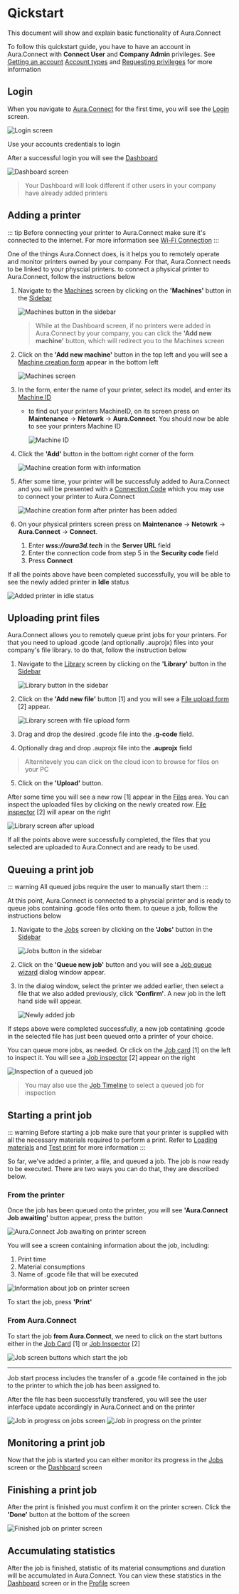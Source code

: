 # Qickstart

This document will show and explain basic functionality of Aura.Connect

To follow this quickstart guide, you have to have an account in Aura.Connect with **Connect User** and **Company Admin** privileges. See [Getting an account](/aura-connect/getting-an-account/) [Account types](/aura-connect/getting-an-account/#account-types) and [Requesting privileges](/aura-connect/getting-an-account/#requesting-privileges) for more information

## Login

When you navigate to [Aura.Connect](https://aura3d.tech) for the first time, you will see the [Login](/aura-connect/gui/#login) screen.

![Login screen](./media/login_screen.png)

Use your accounts credentials to login

After a successful login you will see the [Dashboard](/aura-connect/gui/#dashboard)

![Dashboard screen](./media/dashboard_1.png)

> Your Dashboard will look different if other users in your company have already added printers

## Adding a printer

::: tip
Before connecting your printer to Aura.Connect make sure it's connected to the internet. For more information see [Wi-Fi Connection](https://support.anisoprint.com/composer/manual/#wi-fi-connection)
:::

One of the things Aura.Connect does, is it helps you to remotely operate and monitor printers owned by your company. For that, Aura.Connect needs to be linked to your physcial printers. to connect a physical printer to Aura.Connect, follow the instructions below

1. Navigate to the [Machines](/aura-connect/gui/#machines) screen by clicking on the **'Machines'** button in the [Sidebar](/aura-connect/gui/#sidebar)

    ![Machines button in the sidebar](./media/machines_button_in_the_sidebar.png)

    > While at the Dashboard screen, if no printers were added in Aura.Connect by your company, you can click the **'Add new machine'** button, which will redirect you to the Machines screen

2. Click on the **'Add new machine'** button in the top left and you will see a [Machine creation form](/aura-connect/gui/#add-new-printer) appear in the bottom left

    ![Machines screen](./media/machines_screen_when_adding_a_new_printer.png)

3. In the form, enter the name of your printer, select its model, and enter its [Machine ID](/aura-connect/terminology/#machine-id)

    - to find out your printers MachineID, on its screen press on **Maintenance** -> **Netowrk** -> **Aura.Connect**. You should now be able to see your printers Machine ID

        ![Machine ID](./media/machine_id_on_printer_screen.png)

4. Click the **'Add'** button in the bottom right corner of the form

    ![Machine creation form with information](./media/machine_creation_form_with_information.png)

5. After some time, your printer will be successfuly added to Aura.Connect and you will be presented with a [Connection Code](/aura-connect/terminology/#connection-code) which you may use to connect your printer to Aura.Connect

    ![Machine creation form after printer has been added](./media/machine_creation_form_after_printer_has_been_added.png)

6. On your physical printers screen press on **Maintenance** -> **Netowrk** -> **Aura.Connect** -> **Connect**.

    1. Enter ***wss://aura3d.tech*** in the **Server URL** field
    2. Enter the connection code from step 5 in the **Security code** field
    3. Press **Connect**

If all the points above have been completed successfully, you will be able to see the newly added printer in **Idle** status

![Added printer in idle status](./media/added_printer_in_idle_status.png)
 
## Uploading print files

Aura.Connect allows you to remotely queue print jobs for your printers. For that you need to upload .gcode (and optionally .auprojx) files into your company's file library. to do that, follow the instruction below

1. Navigate to the [Library](/aura-connect/gui/#library) screen by clicking on the **'Library'** button in the [Sidebar](/aura-connect/gui/#sidebar)

    ![Library button in the sidebar](./media/library_button_in_the_sidebar.png)

2. Click on the **'Add new file'** button [1] and you will see a [File upload form](/aura-connect/gui/#add-file-form) [2] appear.

    ![Library screen with file upload form](./media/library_screen_with_file_upload_form.png)

3. Drag and drop the desired .gcode file into the **.g-code** field.

4. Optionally drag and drop .auprojx file into the **.auprojx** field

> Alternitevely you can click on the cloud icon to browse for files on your PC

5. Click on the **'Upload'** button.


After some time you will see a new row [1] appear in the [Files](/aura-connect/gui/#files-panel) area. You can inspect the uploaded files by clicking on the newly created row. [File inspector](/aura-connect/gui/#file-inspector) [2] will apear on the right

![Library screen after upload](./media/library_screen_after_upload.png)

If all the points above were successfully completed, the files that you selected are uploaded to Aura.Connect and are ready to be used. 

## Queuing a print job

::: warning
All queued jobs require the user to manually start them
:::

At this point, Aura.Connect is connected to a physcial printer and is ready to queue jobs containing .gcode files onto them. to queue a job, follow the instructions below

1. Navigate to the [Jobs](/aura-connect/gui/#jobs) screen by clicking on the **'Jobs'** button in the [Sidebar](/aura-connect/gui/#sidebar)

    ![Jobs button in the sidebar](./media/jobs_button_in_the_sidebar.png)

2. Click on the **'Queue new job'** button and you will see a [Job queue wizard](/aura-connect/gui/#queue-a-new-job) dialog window appear.

3. In the dialog window, select the printer we added earlier, then select a file that we also added previously, click **'Confirm'**. A new job in the left hand side will appear.

    ![Newly added job](./media/newly_added_job.png)

If steps above were completed successfully, a new job contatining .gcode in the selected file has just been queued onto a printer of your choice.

You can queue more jobs, as needed. Or click on the [Job card](/aura-connect/gui/#job-cards) [1] on the left to inspect it. You will see a [Job inspector](/aura-connect/gui/#job-inspector) [2] appear on the right

![Inspection of a queued job](./media/inspection_of_a_queued_job.png)

> You may also use the [Job Timeline](/aura-connect/gui/#job-timeline) to select a queued job for inspection

## Starting a print job

::: warning
Before starting a job make sure that your printer is supplied with all the necessary materials required to perform a print. Refer to [Loading materials](https://support.anisoprint.com/composer/manual/#loading-materials-2) and [Test print](https://support.anisoprint.com/composer/manual/#loading-materials-2) for more information
:::

So far, we've added a printer, a file, and queued a job. The job is now ready to be executed. There are two ways you can do that, they are described below. 

### From the printer

Once the job has been queued onto the printer, you will see **'Aura.Connect Job awaiting'** button appear, press the button

![Aura.Connect Job awaiting on printer screen](./media/aura_connect_job_awaiting_button_on_pritner_screen.png)

You will see a screen containing information about the job, including:

1. Print time
2. Material consumptions
3. Name of .gcode file that will be executed

![Information about job on printer screen](./media/job_info_on_printer_screen.png)

To start the job, press **'Print'**

### From Aura.Connect

To start the job **from Aura.Connect**, we need to click on the start buttons either in the [Job Card](/aura-connect/gui/#job-cards) [1] or [Job Inspector](/aura-connect/gui/#job-inspector) [2]

![Job screen buttons which start the job](./media/jobs_screen_buttons_which_start_the_job.png)

---

Job start process includes the transfer of a .gcode file contained in the job to the printer to which the job has been assigned to.

After the file has been successfully transfered, you will see the user interface update accordingly in Aura.Connect and on the printer

![Job in progress on jobs screen](./media/jobs_screen_job_in_progress.png)
![Job in progress on the printer](./media/job_in_progress_on_the_printer.png)

## Monitoring a print job

Now that the job is started you can either monitor its progress in the [Jobs](/aura-connect/gui/#jobs) screen or the [Dashboard](/aura-connect/gui/#dashboard) screen

## Finishing a print job

After the print is finished you must confirm it on the printer screen. Click the **'Done'** button at the bottom of the screen

![Finished job on printer screen](./media/finished_job_on_printer_screen.png)

## Accumulating statistics

After the job is finished, statistic of its material consumptions and duration will be accumulated in Aura.Connect. You can view these statistics in the [Dashboard](/aura-connect/gui/#dashboard) screen or in the [Profile](/aura-connect/gui/#profile) screen


